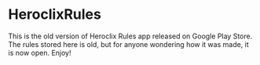 HeroclixRules
=============
This is the old version of Heroclix Rules app released on Google Play Store. The rules stored here is old, but for anyone wondering how it was made, it is now open. Enjoy!
